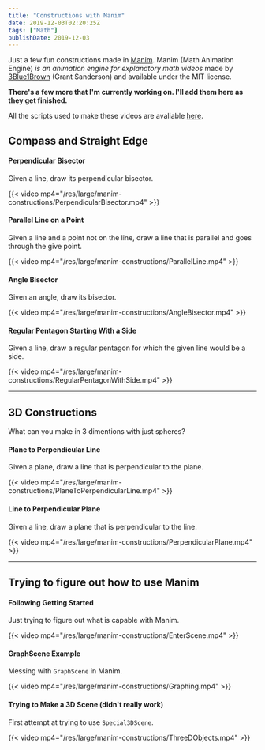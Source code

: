 ```yaml
---
title: "Constructions with Manim"
date: 2019-12-03T02:20:25Z
tags: ["Math"]
publishDate: 2019-12-03
---
```


Just a few fun constructions made in [Manim](https://github.com/3b1b/manim). Manim (Math Animation Engine) <cite href="https://github.com/3b1b/manim">is an animation engine for explanatory math videos</cite> made by [3Blue1Brown](www.3blue1brown.com) (Grant Sanderson) and available under the MIT license.

<!--more-->

**There's a few more that I'm currently working on. I'll add them here as they get finished.**

All the scripts used to make these videos are avaliable [here](https://git.garykim.dev/gary-kim/trying-manim).

## Compass and Straight Edge

#### Perpendicular Bisector

Given a line, draw its perpendicular bisector.

{{< video mp4="/res/large/manim-constructions/PerpendicularBisector.mp4" >}}

#### Parallel Line on a Point

Given a line and a point not on the line, draw a line that is parallel and goes through the give point.

{{< video mp4="/res/large/manim-constructions/ParallelLine.mp4" >}}

#### Angle Bisector

Given an angle, draw its bisector.

{{< video mp4="/res/large/manim-constructions/AngleBisector.mp4" >}}

#### Regular Pentagon Starting With a Side

Given a line, draw a regular pentagon for which the given line would be a side.

{{< video mp4="/res/large/manim-constructions/RegularPentagonWithSide.mp4" >}}

---
## 3D Constructions

What can you make in 3 dimentions with just spheres? 

#### Plane to Perpendicular Line

Given a plane, draw a line that is perpendicular to the plane.

{{< video mp4="/res/large/manim-constructions/PlaneToPerpendicularLine.mp4" >}}

#### Line to Perpendicular Plane

Given a line, draw a plane that is perpendicular to the line.

{{< video mp4="/res/large/manim-constructions/PerpendicularPlane.mp4" >}}

---
## Trying to figure out how to use Manim

#### Following Getting Started

Just trying to figure out what is capable with Manim.

{{< video mp4="/res/large/manim-constructions/EnterScene.mp4" >}}

#### GraphScene Example

Messing with `GraphScene` in Manim.

{{< video mp4="/res/large/manim-constructions/Graphing.mp4" >}}

#### Trying to Make a 3D Scene (didn't really work)

First attempt at trying to use `Special3DScene`.

{{< video mp4="/res/large/manim-constructions/ThreeDObjects.mp4" >}}
